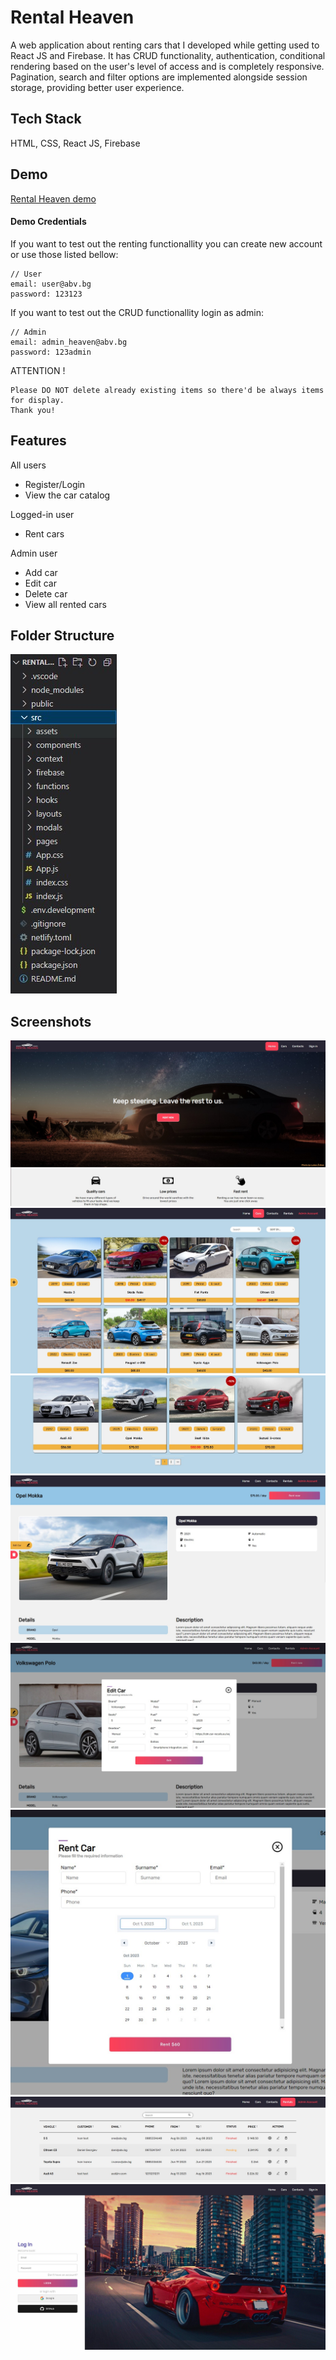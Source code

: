 # Rental Heaven

A web application about renting cars that I developed while getting
used to React JS and Firebase. It has CRUD functionality, authentication, conditional
rendering based on the user's level of access and is completely
responsive. Pagination, search and filter options are implemented
alongside session storage, providing better user experience.

## Tech Stack

HTML, CSS, React JS, Firebase

## Demo

[Rental Heaven demo](zuma-rental-heavenn.netlify.app)

#### Demo Credentials

If you want to test out the renting functionallity you can create new account or use those listed bellow:

```
// User
email: user@abv.bg
password: 123123
```

If you want to test out the CRUD functionallity login as admin:

```
// Admin
email: admin_heaven@abv.bg
password: 123admin
```

ATTENTION !

```
Please DO NOT delete already existing items so there'd be always items for display.
Thank you!
```

## Features

All users

- Register/Login
- View the car catalog

Logged-in user

- Rent cars

Admin user

- Add car
- Edit car
- Delete car
- View all rented cars

## Folder Structure

![Project Structure](screenshots/RH_ProjectStructure.jpg)

## Screenshots

![Home](screenshots/RH_Home.jpg)
![Catalog](screenshots/RH_Catalog.jpg)
![Pagination](screenshots/RH_Pagination.jpg)
![Car Preview](screenshots/RH_CarPreview.jpg)
![Edit Popup](screenshots/RH_EditPopup.jpg)
![Rent Popup](screenshots/RH_RentPopup.jpg)
![Rentals List](screenshots/RH_RentalsList.jpg)
![Login](screenshots/RH_Login.jpg)
